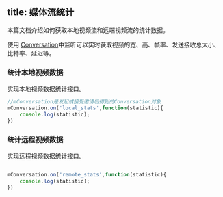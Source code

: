 title: 媒体流统计
---

本篇文档介绍如何获取本地视频流和远端视频流的统计数据。

使用 [Conversation](/conversation/web/api/conversation.html)中监听可以实时获取视频的宽、高、帧率、发送接收总大小、比特率、延迟等。

### 统计本地视频数据

实现本地视频数据统计接口。

```javascript
//mConversation是发起或接受邀请后得到的Conversation对象
mConversation.on('local_stats',function(statistic){
    console.log(statistic);
})
```

### 统计远程视频数据

实现远程视频数据统计接口。

```javascript

mConversation.on('remote_stats',function(statistic){
    console.log(statistic);
})
```
